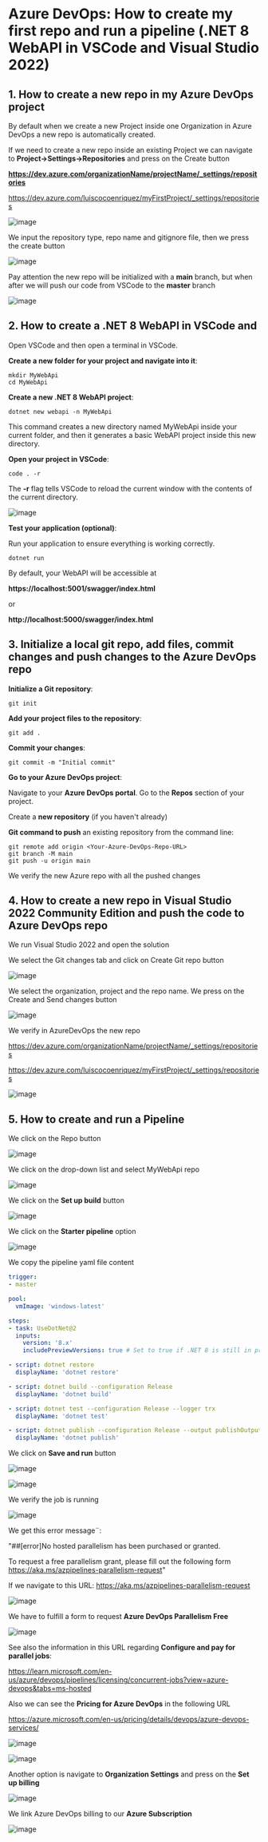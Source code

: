 # Azure DevOps: How to create my first repo and run a pipeline (.NET 8 WebAPI in VSCode and Visual Studio 2022)

## 1. How to create a new repo in my Azure DevOps project

By default when we create a new Project inside one Organization in Azure DevOps a new repo is automatically created.

If we need to create a new repo inside an existing Project we can navigate to **Project->Settings->Repositories** and press on the Create button

**https://dev.azure.com/organizationName/projectName/_settings/repositories**

https://dev.azure.com/luiscocoenriquez/myFirstProject/_settings/repositories

![image](https://github.com/luiscoco/AzureDevops_Sample2_Create_myFirst_Repo/assets/32194879/66f3b69f-e6ac-4d55-9e12-153d4ddf90de)

We input the repository type, repo name and gitignore file, then we press the create button

![image](https://github.com/luiscoco/AzureDevops_Sample2_Create_myFirst_Repo/assets/32194879/14d6f476-a0d3-4f01-9d61-f02aad3fa9f5)

Pay attention the new repo will be initialized with a **main** branch, but when after we will push our code from VSCode to the **master** branch

![image](https://github.com/luiscoco/AzureDevops_Sample2_Create_myFirst_Repo/assets/32194879/3b635d55-3706-4ca8-aec9-61da95fc4a70)

## 2. How to create a .NET 8 WebAPI in VSCode and 

Open VSCode and then open a terminal in VSCode.

**Create a new folder for your project and navigate into it**:

```
mkdir MyWebApi
cd MyWebApi
```

**Create a new .NET 8 WebAPI project**:

```
dotnet new webapi -n MyWebApi
```

This command creates a new directory named MyWebApi inside your current folder, and then it generates a basic WebAPI project inside this new directory.

**Open your project in VSCode**:

```
code . -r
```

The **-r** flag tells VSCode to reload the current window with the contents of the current directory.

![image](https://github.com/luiscoco/AzureDevops_Sample2_Create_myFirst_Repo/assets/32194879/2256bfba-04b9-4cbb-95f1-a8d0ace109a9)

**Test your application (optional)**:

Run your application to ensure everything is working correctly.

```
dotnet run
```

By default, your WebAPI will be accessible at

**https://localhost:5001/swagger/index.html**

or 

**http://localhost:5000/swagger/index.html**

## 3. Initialize a local git repo, add files, commit changes and push changes to the Azure DevOps repo

**Initialize a Git repository**:

```
git init
```

**Add your project files to the repository**:

```
git add .
```

**Commit your changes**:

```
git commit -m "Initial commit"
```

**Go to your Azure DevOps project**:

Navigate to your **Azure DevOps portal**. Go to the **Repos** section of your project.

Create a **new repository** (if you haven't already)

**Git command to push** an existing repository from the command line:

```
git remote add origin <Your-Azure-DevOps-Repo-URL>
git branch -M main
git push -u origin main
```

We verify the new Azure repo with all the pushed changes



## 4. How to create a new repo in Visual Studio 2022 Community Edition and push the code to Azure DevOps repo

We run Visual Studio 2022 and open the solution

We select the Git changes tab and click on Create Git repo button

![image](https://github.com/luiscoco/AzureDevops_Sample2_Create_myFirst_Repo/assets/32194879/28f3900e-ee92-4a07-83eb-be2aa96fc128)

We select the organization, project and the repo name. We press on the Create and Send changes button

![image](https://github.com/luiscoco/AzureDevops_Sample2_Create_myFirst_Repo/assets/32194879/3b50c285-f753-43c6-8cd6-a1e0b9b43775)

We verify in AzureDevOps the new repo

https://dev.azure.com/organizationName/projectName/_settings/repositories

https://dev.azure.com/luiscocoenriquez/myFirstProject/_settings/repositories

![image](https://github.com/luiscoco/AzureDevops_Sample2_Create_myFirst_Repo/assets/32194879/5b60218f-8921-4105-a37d-9c2444ae3d17)

## 5. How to create and run a Pipeline

We click on the Repo button

![image](https://github.com/luiscoco/AzureDevops_Sample2_Create_myFirst_Repo/assets/32194879/21928828-ddad-462a-b50a-7d86ba481c48)

We click on the drop-down list and select MyWebApi repo

![image](https://github.com/luiscoco/AzureDevops_Sample2_Create_myFirst_Repo/assets/32194879/e4068998-80b0-4480-bc4f-79aa3b4000a4)

We click on the **Set up build** button

![image](https://github.com/luiscoco/AzureDevops_Sample2_Create_myFirst_Repo/assets/32194879/9abbb4f8-9974-441d-8918-b7358a97b12c)

We click on the **Starter pipeline** option

![image](https://github.com/luiscoco/AzureDevops_Sample2_Create_myFirst_Repo/assets/32194879/26fff28d-f475-4c8f-952e-808049cff72f)

We copy the pipeline yaml file content 

```yaml
trigger:
- master

pool:
  vmImage: 'windows-latest'

steps:
- task: UseDotNet@2
  inputs:
    version: '8.x'
    includePreviewVersions: true # Set to true if .NET 8 is still in preview

- script: dotnet restore
  displayName: 'dotnet restore'

- script: dotnet build --configuration Release
  displayName: 'dotnet build'

- script: dotnet test --configuration Release --logger trx
  displayName: 'dotnet test'

- script: dotnet publish --configuration Release --output publishOutput
  displayName: 'dotnet publish'
```

We click on **Save and run** button

![image](https://github.com/luiscoco/AzureDevops_Sample2_Create_myFirst_Repo/assets/32194879/2b885011-b552-427d-9968-7d13119dbd03)

![image](https://github.com/luiscoco/AzureDevops_Sample2_Create_myFirst_Repo/assets/32194879/3e0c0717-b227-4242-8f66-59dad7b97e2b)

We verify the job is running

![image](https://github.com/luiscoco/AzureDevops_Sample2_Create_myFirst_Repo/assets/32194879/669a3dbe-899e-4dcc-8a42-5b81f6f10b28)

We get this error message¨:

"##[error]No hosted parallelism has been purchased or granted. 

To request a free parallelism grant, please fill out the following form https://aka.ms/azpipelines-parallelism-request"

If we navigate to this URL: https://aka.ms/azpipelines-parallelism-request

![image](https://github.com/luiscoco/AzureDevops_Sample2_Create_myFirst_Repo/assets/32194879/46edcf6d-20a1-472b-8588-564d385746f2)

We have to fulfill a form to request **Azure DevOps Parallelism Free**

![image](https://github.com/luiscoco/AzureDevops_Sample2_Create_myFirst_Repo/assets/32194879/a5aae297-2bc2-402c-9564-c04feff17e80)

See also the information in this URL regarding **Configure and pay for parallel jobs**:

https://learn.microsoft.com/en-us/azure/devops/pipelines/licensing/concurrent-jobs?view=azure-devops&tabs=ms-hosted

Also we can see the **Pricing for Azure DevOps** in the following URL

https://azure.microsoft.com/en-us/pricing/details/devops/azure-devops-services/

![image](https://github.com/luiscoco/AzureDevops_Sample2_Create_myFirst_Repo/assets/32194879/ca39d007-3524-4946-af12-27bb22ef9b38)

![image](https://github.com/luiscoco/AzureDevops_Sample2_Create_myFirst_Repo/assets/32194879/38223144-1c9e-4cb2-8efe-166bab08f263)

Another option is navigate to **Organization Settings** and press on the **Set up billing**

![image](https://github.com/luiscoco/AzureDevops_Sample2_Create_myFirst_Repo/assets/32194879/a5239bff-401b-43bc-b510-5494f3646e7c)

We link Azure DevOps billing to our **Azure Subscription**

![image](https://github.com/luiscoco/AzureDevops_Sample2_Create_myFirst_Repo/assets/32194879/044b08a5-06af-4847-a36e-1273fb5e96b8)




